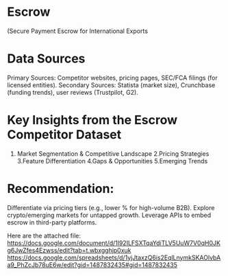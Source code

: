 # Escrow 
(Secure Payment Escrow for International Exports
# Data Sources 
Primary Sources: Competitor websites, pricing pages, SEC/FCA filings (for licensed entities).
Secondary Sources: Statista (market size), Crunchbase (funding trends), user reviews (Trustpilot, G2).

# Key Insights from the Escrow Competitor Dataset
  1. Market Segmentation & Competitive Landscape
  2.Pricing Strategies
  3.Feature Differentiation
  4.Gaps & Opportunities
  5.Emerging Trends
# Recommendation:
Differentiate via pricing tiers (e.g., lower % for high-volume B2B).
Explore crypto/emerging markets for untapped growth.
Leverage APIs to embed escrow in third-party platforms.

Here are the attached file:
https://docs.google.com/document/d/1l92ILFSXTqaYdiTLV5UuW7V0qH0JKg6JwZfes4Ezwss/edit?tab=t.wbxgghjp0xuk
https://docs.google.com/spreadsheets/d/1yjJtaxzQ6is2EqlLnymkSKAOlvbAa9_PhZcJb78uE6w/edit?gid=1487832435#gid=1487832435

